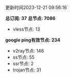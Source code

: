 更新时间2023-12-21 09:56:16

**总订阅: 37**
**总节点: 7086**
- vless节点: 13

**google ping有效节点: 234**
- v2ray节点: 146
- ss节点: 55
- ssr节点: 2
- trojan节点: 31
